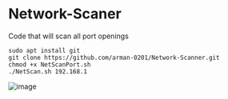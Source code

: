 # Network-Scaner
Code that will scan all port openings
```
sudo apt install git
git clone https://github.com/arman-0201/Network-Scanner.git
chmod +x NetScanPort.sh
./NetScan.sh 192.168.1
```
![image](https://github.com/SargsyanGrigor/network-scaner/assets/106109042/3f58fdd7-f056-4a33-8478-18d4127f2f02)
